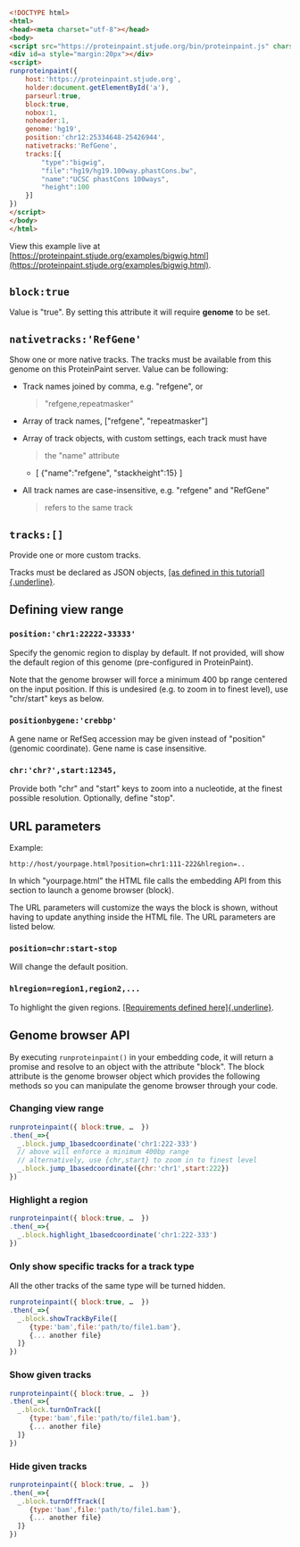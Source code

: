 ```html
<!DOCTYPE html>
<html>
<head><meta charset="utf-8"></head>
<body>
<script src="https://proteinpaint.stjude.org/bin/proteinpaint.js" charset="utf-8"></script>
<div id=a style="margin:20px"></div>
<script>
runproteinpaint({
    host:'https://proteinpaint.stjude.org',
    holder:document.getElementById('a'),
    parseurl:true,
    block:true,
    nobox:1,
    noheader:1,
    genome:'hg19',
    position:'chr12:25334648-25426944',
    nativetracks:'RefGene',
    tracks:[{
        "type":"bigwig",
        "file":"hg19/hg19.100way.phastCons.bw",
        "name":"UCSC phastCons 100ways",
        "height":100
    }]
})
</script>
</body>
</html>
```

View this example live at
[https://proteinpaint.stjude.org/examples/bigwig.html](https://proteinpaint.stjude.org/examples/bigwig.html).

## `block:true`

Value is "true". By setting this attribute it will require **genome** to
be set.

## `nativetracks:'RefGene'`

Show one or more native tracks. The tracks must be available from this
genome on this ProteinPaint server. Value can be following:

-   Track names joined by comma, e.g. "refgene", or
    > "refgene,repeatmasker"

-   Array of track names, \["refgene", "repeatmasker"\]

-   Array of track objects, with custom settings, each track must have
    > the "name" attribute

    -   \[ {"name":"refgene", "stackheight":15} \]

-   All track names are case-insensitive, e.g. "refgene" and "RefGene"
    > refers to the same track

## `tracks:[]`

Provide one or more custom tracks.

Tracks must be declared as JSON objects, [[as defined in this
tutorial]{.underline}](https://drive.google.com/open?id=1ZnPZKSSajWyNISSLELMozKxrZHQbdxQkkkQFnxw6zTs).

## Defining view range

### `position:'chr1:22222-33333'`

Specify the genomic region to display by default. If not provided, will
show the default region of this genome (pre-configured in ProteinPaint).

Note that the genome browser will force a minimum 400 bp range centered
on the input position. If this is undesired (e.g. to zoom in to finest
level), use "chr/start" keys as below.

### `positionbygene:'crebbp'`

A gene name or RefSeq accession may be given instead of "position"
(genomic coordinate). Gene name is case insensitive.

### `chr:'chr?',start:12345,`

Provide both "chr" and "start" keys to zoom into a nucleotide, at the
finest possible resolution. Optionally, define "stop".

## URL parameters

Example:

```
http://host/yourpage.html?position=chr1:111-222&hlregion=..
```

In which "yourpage.html" the HTML file calls the embedding API from this
section to launch a genome browser (block).

The URL parameters will customize the ways the block is shown, without
having to update anything inside the HTML file. The URL parameters are
listed below.

### `position=chr:start-stop`

Will change the default position.

### `hlregion=region1,region2,...`

To highlight the given regions. [[Requirements defined
here]{.underline}](https://docs.google.com/document/d/1e0JVdcf1yQDZst3j77Xeoj_hDN72B6XZ1bo_cAd2rss/edit#heading=h.51kfvkz9mjua).

## Genome browser API

By executing `runproteinpaint()` in your embedding code, it will return
a promise and resolve to an object with the attribute "block". The block
attribute is the genome browser object which provides the following
methods so you can manipulate the genome browser through your code.

### Changing view range

```javascript
runproteinpaint({ block:true, …  })
.then(_=>{
  _.block.jump_1basedcoordinate('chr1:222-333')
  // above will enforce a minimum 400bp range
  // alternatively, use {chr,start} to zoom in to finest level
  _.block.jump_1basedcoordinate({chr:'chr1',start:222})
})
```

### Highlight a region

```javascript
runproteinpaint({ block:true, …  })
.then(_=>{
  _.block.highlight_1basedcoordinate('chr1:222-333')
})
```

### Only show specific tracks for a track type

All the other tracks of the same type will be turned hidden.

```javascript
runproteinpaint({ block:true, …  })
.then(_=>{
  _.block.showTrackByFile([
     {type:'bam',file:'path/to/file1.bam'},
     {... another file}
  ]}
})
```

### Show given tracks

```javascript
runproteinpaint({ block:true, …  })
.then(_=>{
  _.block.turnOnTrack([
     {type:'bam',file:'path/to/file1.bam'},
     {... another file}
  ]}
})
```

### Hide given tracks

```javascript
runproteinpaint({ block:true, …  })
.then(_=>{
  _.block.turnOffTrack([
     {type:'bam',file:'path/to/file1.bam'},
     {... another file}
  ]}
})
```